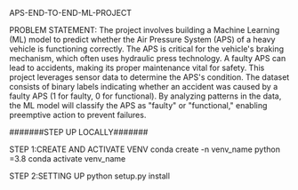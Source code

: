 APS-END-TO-END-ML-PROJECT

PROBLEM STATEMENT:
The project involves building a Machine Learning (ML) model to predict whether the Air Pressure System (APS) of a heavy vehicle is functioning correctly. The APS is critical for the vehicle's braking mechanism, which often uses hydraulic press technology. A faulty APS can lead to accidents, making its proper maintenance vital for safety.
This project leverages sensor data to determine the APS's condition. The dataset consists of binary labels indicating whether an accident was caused by a faulty APS (1 for faulty, 0 for functional). By analyzing patterns in the data, the ML model will classify the APS as "faulty" or "functional," enabling preemptive action to prevent failures.




#######STEP UP LOCALLY#######

STEP 1:CREATE AND ACTIVATE VENV
conda create -n venv_name python =3.8 
conda activate venv_name

STEP 2:SETTING UP
python setup.py install
